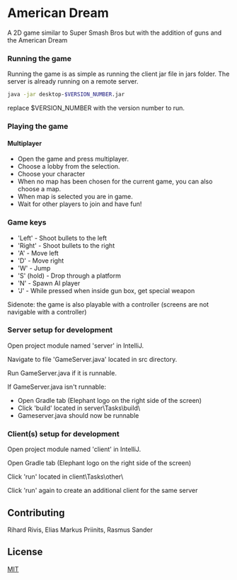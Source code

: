 # American Dream

A 2D game similar to Super Smash Bros but with the addition of guns and the American Dream

### Running the game

Running the game is as simple as running the client jar file in jars folder. The server is already running on a remote
server.

```bash
java -jar desktop-$VERSION_NUMBER.jar
```

replace $VERSION_NUMBER with the version number to run.

### Playing the game

#### Multiplayer

* Open the game and press multiplayer.
* Choose a lobby from the selection.
* Choose your character
* When no map has been chosen for the current game, you can also choose a map.
* When map is selected you are in game.
* Wait for other players to join and have fun!

### Game keys

* 'Left' - Shoot bullets to the left
* 'Right' - Shoot bullets to the right
* 'A' - Move left
* 'D' - Move right
* 'W' - Jump
* 'S' (hold) - Drop through a platform
* 'N' - Spawn AI player
* 'J' - While pressed when inside gun box, get special weapon

Sidenote: the game is also playable with a controller (screens are not navigable with a controller)

### Server setup for development

Open project module named 'server' in IntelliJ.

Navigate to file 'GameServer.java' located in src directory.

Run GameServer.java if it is runnable.

If GameServer.java isn't runnable:

* Open Gradle tab (Elephant logo on the right side of the screen)
* Click 'build' located in server\Tasks\build\
* Gameserver.java should now be runnable

### Client(s) setup for development

Open project module named 'client' in IntelliJ.

Open Gradle tab (Elephant logo on the right side of the screen)

Click 'run' located in client\Tasks\other\

Click 'run' again to create an additional client for the same server

## Contributing

Rihard Rivis, Elias Markus Priinits, Rasmus Sander

## License

[MIT](https://choosealicense.com/licenses/mit/)